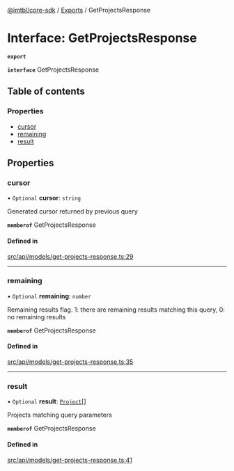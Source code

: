 [@imtbl/core-sdk](../README.md) / [Exports](../modules.md) / GetProjectsResponse

# Interface: GetProjectsResponse

**`export`** 

**`interface`** GetProjectsResponse

## Table of contents

### Properties

- [cursor](GetProjectsResponse.md#cursor)
- [remaining](GetProjectsResponse.md#remaining)
- [result](GetProjectsResponse.md#result)

## Properties

### cursor

• `Optional` **cursor**: `string`

Generated cursor returned by previous query

**`memberof`** GetProjectsResponse

#### Defined in

[src/api/models/get-projects-response.ts:29](https://github.com/immutable/imx-core-sdk/blob/7204457/src/api/models/get-projects-response.ts#L29)

___

### remaining

• `Optional` **remaining**: `number`

Remaining results flag. 1: there are remaining results matching this query, 0: no remaining results

**`memberof`** GetProjectsResponse

#### Defined in

[src/api/models/get-projects-response.ts:35](https://github.com/immutable/imx-core-sdk/blob/7204457/src/api/models/get-projects-response.ts#L35)

___

### result

• `Optional` **result**: [`Project`](Project.md)[]

Projects matching query parameters

**`memberof`** GetProjectsResponse

#### Defined in

[src/api/models/get-projects-response.ts:41](https://github.com/immutable/imx-core-sdk/blob/7204457/src/api/models/get-projects-response.ts#L41)
